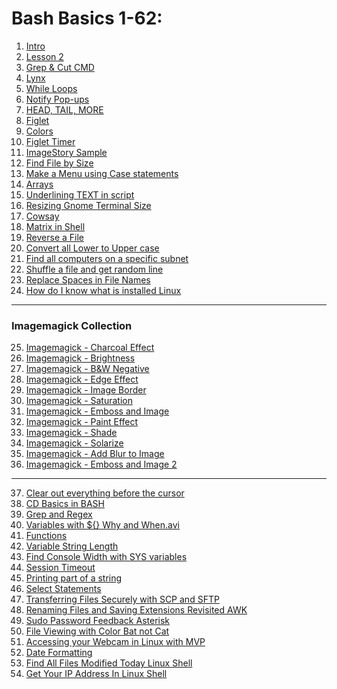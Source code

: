 # Bash Basics 1-62:
1. [Intro]()    
2. [Lesson 2]()    
3. [Grep & Cut CMD]()    
4. [Lynx]()    
5. [While Loops]()    
6. [Notify Pop-ups]()    
7. [HEAD, TAIL, MORE]()    
8. [Figlet]()    
9. [Colors]()    
10. [Figlet Timer]()    
11. [ImageStory Sample]()    
12. [Find File by Size]()    
13. [Make a Menu using Case statements]()    
14. [Arrays]()    
15. [Underlining TEXT in script]()    
16. [Resizing Gnome Terminal Size]()    
17. [Cowsay]()    
18. [Matrix in Shell]()    
19. [Reverse a File]()    
20. [Convert all Lower to Upper case]()    
21. [Find all computers on a specific subnet]()    
22. [Shuffle a file and get random line]()    
23. [Replace Spaces in File Names]()    
24. [How do I know what is installed Linux]()  
***   
### Imagemagick Collection     
25. [Imagemagick - Charcoal Effect]()    
26. [Imagemagick - Brightness]()    
27. [Imagemagick - B&W Negative]()    
28. [Imagemagick - Edge Effect]()    
29. [Imagemagick - Image Border]()    
30. [Imagemagick - Saturation]()    
31. [Imagemagick - Emboss and Image]()    
32. [Imagemagick - Paint Effect]()    
33. [Imagemagick - Shade]()    
34. [Imagemagick - Solarize]()    
35. [Imagemagick - Add Blur to Image]()    
36. [Imagemagick - Emboss and Image 2]()    
***   
37. [Clear out everything before the cursor]()    
38. [CD Basics in BASH]()    
39. [Grep and Regex]()    
40. [Variables with ${} Why and When.avi]()    
41. [Functions]()    
42. [Variable String Length]()    
43. [Find Console Width with SYS variables]()    
44. [Session Timeout]()    
45. [Printing part of a string]()    
46. [Select Statements]()    
47. [Transferring Files Securely with SCP and SFTP]()    
48. [Renaming Files and Saving Extensions Revisited AWK]()    
49. [Sudo Password Feedback Asterisk]()    
50. [File Viewing with Color Bat not Cat]()    
51. [Accessing your Webcam in Linux with MVP]()    
52. [Date Formatting]()    
53. [Find All Files Modified Today Linux Shell]()    
54. [Get Your IP Address In Linux Shell]()    
